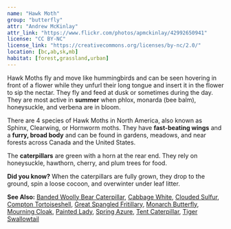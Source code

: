```yaml
---
name: "Hawk Moth"
group: "butterfly"
attr: "Andrew McKinlay"
attr_link: "https://www.flickr.com/photos/apmckinlay/42992650941"
license: "CC BY-NC"
license_link: "https://creativecommons.org/licenses/by-nc/2.0/"
location: [bc,ab,sk,mb]
habitat: [forest,grassland,urban]
---
```

Hawk Moths fly and move like hummingbirds and can be seen hovering in front of a flower while they unfurl their long tongue and insert it in the flower to sip the nectar. They fly and feed at dusk or sometimes during the day. They are most active in **summer** when phlox, monarda (bee balm), honeysuckle, and verbena are in bloom.

There are 4 species of Hawk Moths in North America, also known as Sphinx, Clearwing, or Hornworm moths. They have **fast-beating wings** and a **furry, broad body** and can be found in gardens, meadows, and near forests across Canada and the United States.

The **caterpillars** are green with a horn at the rear end. They rely on honeysuckle, hawthorn, cherry, and plum trees for food.

**Did you know?** When the caterpillars are fully grown, they drop to the ground, spin a loose cocoon, and overwinter under leaf litter.

<!-- generated, do not edit -->
**See Also:**
[Banded Woolly Bear Caterpillar](/{{section}}/bandwb),
[Cabbage White](/{{section}}/cabbgwht),
[Clouded Sulfur](/{{section}}/cloudsulf),
[Compton Tortoiseshell](/{{section}}/comptort),
[Great Spangled Fritillary](/{{section}}/greatfrit),
[Monarch Butterfly](/{{section}}/monarch),
[Mourning Cloak](/{{section}}/mournbut),
[Painted Lady](/{{section}}/paintbut),
[Spring Azure](/{{section}}/springbut),
[Tent Caterpillar](/{{section}}/tentcat),
[Tiger Swallowtail](/{{section}}/tigerbut)
